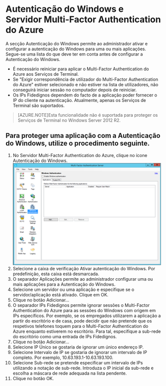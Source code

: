 <properties 
    pageTitle="Autenticação do Windows e Servidor Multi-Factor Authentication do Azure"
    description="Esta é a página do Multi-Factor Authentication do Azure que irá ajudar a implementar a Autenticação do Windows e o Servidor Multi-Factor Authentication do Azure."
    services="multi-factor-authentication"
    documentationCenter=""
    authors="kgremban"
    manager="femila"
    editor="curtand"/>

<tags
    ms.service="multi-factor-authentication"
    ms.workload="identity"
    ms.tgt_pltfrm="na"
    ms.devlang="na"
    ms.topic="get-started-article"
    ms.date="08/04/2016"
    ms.author="kgremban"/>


# Autenticação do Windows e Servidor Multi-Factor Authentication do Azure

A secção Autenticação do Windows permite ao administrador ativar e configurar a autenticação do Windows para uma ou mais aplicações.  Segue-se uma lista do que deve ter em conta antes de configurar a Autenticação do Windows.

-  É necessário reiniciar para aplicar o Multi-Factor Authentication do Azure aos Serviços de Terminal.
-  Se "Exigir correspondência de utilizador do Multi-Factor Authentication do Azure" estiver selecionado e não estiver na lista de utilizadores, não conseguirá iniciar sessão no computador depois de reiniciar.
-  Os IPs Fidedignos dependem do facto de a aplicação poder fornecer o IP do cliente na autenticação. Atualmente, apenas os Serviços de Terminal são suportados.  







>[AZURE.NOTE]Esta funcionalidade não é suportada para proteger os Serviços de Terminal no Windows Server 2012 R2.




## Para proteger uma aplicação com a Autenticação do Windows, utilize o procedimento seguinte.

1. No Servidor Multi-Factor Authentication do Azure, clique no ícone Autenticação do Windows.
![Autenticação do Windows](./media/multi-factor-authentication-get-started-server-windows/windowsauth.png)
2. Selecione a caixa de verificação Ativar autenticação do Windows. Por predefinição, esta caixa está desmarcada.
3. O separador Aplicações permite ao administrador configurar uma ou mais aplicações para a Autenticação do Windows.
4. Selecione um servidor ou uma aplicação e especifique se o servidor/aplicação está ativado. Clique em OK.
5. Clique no botão Adicionar...
6. O separador IPs Fidedignos permite ignorar sessões o Multi-Factor Authentication do Azure para as sessões do Windows com origem em IPs específicos. Por exemplo, se os empregados utilizarem a aplicação a partir do escritório e de casa, pode decidir que não pretende que os respetivos telefones toquem para o Multi-Factor Authentication do Azure enquanto estiverem no escritório. Para tal, especifique a sub-rede do escritório como uma entrada de IPs Fidedignos.
7. Clique no botão Adicionar...
8. Selecione IP Único se gostaria de ignorar um único endereço IP.
9. Selecione Intervalo de IP se gostaria de ignorar um intervalo de IP completo. Por exemplo, 10.63.193.1-10.63.193.100.
10. Selecione Sub-rede se pretende especificar um intervalo de IPs utilizando a notação de sub-rede. Introduza o IP inicial da sub-rede e escolha a máscara de rede adequada na lista pendente.
11. Clique no botão OK.



<!--HONumber=Sep16_HO3-->


